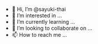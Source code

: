 - 👋 Hi, I’m @sayuki-thai
- 👀 I’m interested in ...
- 🌱 I’m currently learning ...
- 💞️ I’m looking to collaborate on ...
- 📫 How to reach me ...

<!---
sayuki-thai/sayuki-thai is a ✨ special ✨ repository because its `README.md` (this file) appears on your GitHub profile.
You can click the Preview link to take a look at your changes.
--->
